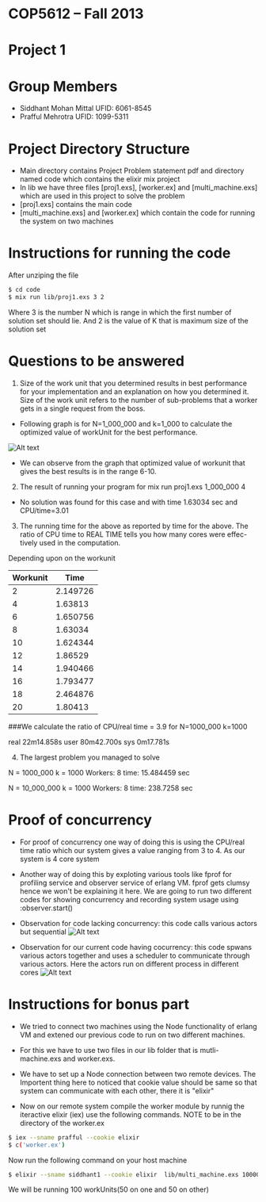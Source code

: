 # COP5612 – Fall 2013
# Project 1 

# Group Members 
- Siddhant Mohan Mittal UFID: 6061-8545
- Prafful Mehrotra UFID: 1099-5311

# Project Directory Structure

- Main directory contains Project Problem statement pdf and directory named code which contains the elixir mix project
- In lib we have three files [proj1.exs], [worker.ex] and [multi_machine.exs] which are used in this project to solve the problem
- [proj1.exs] contains the main code 
- [multi_machine.exs] and [worker.ex] which contain the code for running the system on two machines

# Instructions for running the code

After unziping the file 
```sh
$ cd code
$ mix run lib/proj1.exs 3 2
```
Where 3 is the number N which is range in which the first number of solution set should lie. And 2 is the value of K that is maximum size of the solution set

#  Questions to be answered
1. Size of the work unit that you determined results in best performance for your implementation and an explanation on how you determined it. Size of the work unit refers to the number of sub-problems that a worker gets in a single request from the boss.

- Following graph is for N=1_000_000 and k=1_000 to calculate the optimized value of workUnit for the best performance. 

![Alt text](https://github.com/prafful13/DOS_Projects/blob/master/assign1/code/images/graph.png "Graph")

- We can observe from the graph that optimized value of workunit that gives the best results is in the range 6-10.

2. The result of running your program for mix run proj1.exs 1_000_000 4

- No solution was found for this case and with time 1.63034 sec and CPU/time=3.01

3. The running time for the above as reported by time for the above. The ratio of CPU time to REAL TIME tells you how many cores were effec- tively used in the computation.

 Depending upon on the workunit 

| Workunit | Time |
| ------ | ------ |
| 2 | 2.149726 |
 | 4 |    1.63813 |
|   6  |   1.650756|
 |  8  |   1.63034 |
 |  10  |    1.624344|
  | 12     | 1.86529 |
  | 14     |1.940466|
 |  16   |  1.793477|
|   18    | 2.464876 |
 | 20  |   1.80413|

###We calculate the ratio of CPU/real time = 3.9 for N=1000_000 k=1000

real	22m14.858s
user	80m42.700s
sys	0m17.781s

4. The largest problem you managed to solve

N = 1000_000 k = 1000
Workers: 8 time: 15.484459 sec

N = 10_000_000 k = 1000
Workers: 8 time: 238.7258 sec

# Proof of concurrency

- For proof of concurrency one way of doing this is using the CPU/real time ratio which our system gives a value ranging from 3 to 4. As our system is 4 core system

- Another way of doing this by exploting various tools like fprof for profiling service and observer service of erlang VM. fprof gets clumsy hence we won't be explaining it here. We are going to run two different codes for showing concurrency and recording system usage using :observer.start()

- Observation for code lacking concurrency: this code calls various actors but sequential
![Alt text](https://github.com/prafful13/DOS_Projects/blob/master/assign1/code/images/Screen%20Shot%202018-09-07%20at%2011.37.52%20PM.png "Graph1")

- Observation for our current code having cocurrency: this code spwans various actors together and uses a scheduler to communicate through various actors. Here the actors run on different process in different cores
![Alt text](https://github.com/prafful13/DOS_Projects/blob/master/assign1/code/images/Screen%20Shot%202018-09-07%20at%2011.35.03%20PM.png "Graph2")



# Instructions for bonus part

- We tried to connect two machines using the Node functionality of erlang VM and extened our previous code to run on two different machines. 

- For this we have to use two files in our lib folder that is mutli-machine.exs and worker.exs.

- We have to set up a Node connection between two remote devices. The Importent thing here to noticed that cookie value should be same so that system can communicate with each other, there it is "elixir"

- Now on our remote system compile the worker module by runnig the iteractive elixir (iex) use the following commands. NOTE to be in the directory of the worker.ex

```sh
$ iex --sname prafful --cookie elixir
$ c('worker.ex')
```

Now run the following command on your host machine

```sh
$ elixir --sname siddhant1 --cookie elixir  lib/multi_machine.exs 1000000 4
```

We will be running 100 workUnits(50 on one and 50 on other) 





